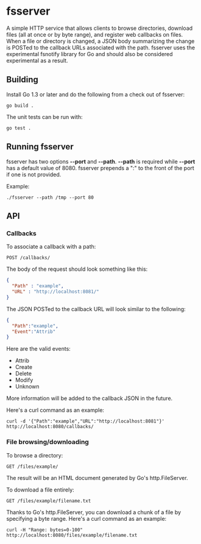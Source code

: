 # fsserver

A simple HTTP service that allows clients to browse directories, download files (all at once or by byte range), and register web callbacks on files. When a file or directory is changed, a JSON body summarizing the change is POSTed to the callback URLs associated with the path. fsserver uses the experimental fsnotify library for Go and should also be considered experimental as a result.

## Building

Install Go 1.3 or later and do the following from a check out of fsserver:

    go build .

The unit tests can be run with:

    go test .

## Running fsserver

fsserver has two options __--port__ and __--path__. __--path__ is required while __--port__ has a default value of 8080. fsserver prepends a ":" to the front of the port if one is not provided.

Example:

    ./fsserver --path /tmp --port 80

## API

### Callbacks

To associate a callback with a path:

    POST /callbacks/

The body of the request should look something like this:

```json
{
  "Path" : "example",
  "URL" : "http://localhost:8081/"
}
```

The JSON POSTed to the callback URL will look similar to the following:

```json
{
  "Path":"example",
  "Event":"Attrib"
}
```
Here are the valid events:
* Attrib
* Create
* Delete
* Modify
* Unknown

More information will be added to the callback JSON in the future.

Here's a curl command as an example:

    curl -d '{"Path":"example","URL":"http://localhost:8081"}' http://localhost:8080/callbacks/

### File browsing/downloading

To browse a directory:

    GET /files/example/

The result will be an HTML document generated by Go's http.FileServer.

To download a file entirely:

    GET /files/example/filename.txt

Thanks to Go's http.FileServer, you can download a chunk of a file by specifying a byte range. Here's a curl command as an example:

    curl -H "Range: bytes=0-100" http://localhost:8080/files/example/filename.txt




